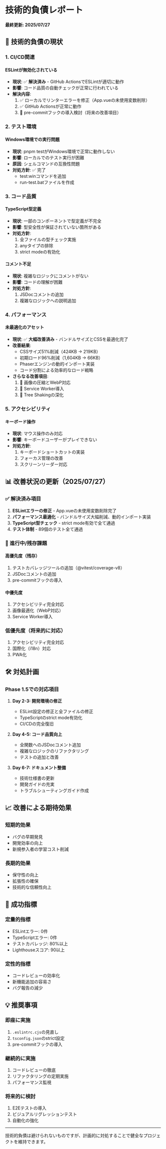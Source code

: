 # 技術的負債レポート
**最終更新: 2025/07/27**

## 🚨 技術的負債の現状

### 1. CI/CD関連
#### ESLintが無効化されている
- **現状**: ✅ **解決済み** - GitHub ActionsでESLintが適切に動作
- **影響**: コード品質の自動チェックが正常に行われている
- **解決内容**: 
  1. ✅ ローカルでリンターエラーを修正（App.vueの未使用変数削除）
  2. ✅ GitHub Actionsが正常に動作
  3. 🔄 pre-commitフックの導入検討（将来の改善項目）

### 2. テスト環境
#### Windows環境での実行問題
- **現状**: pnpm testがWindows環境で正常に動作しない
- **影響**: ローカルでのテスト実行が困難
- **原因**: シェルコマンドの互換性問題
- **対処方針**: ✅ 完了
  - test:winコマンドを追加
  - run-test.batファイルを作成

### 3. コード品質
#### TypeScript型定義
- **現状**: 一部のコンポーネントで型定義が不完全
- **影響**: 型安全性が保証されていない箇所がある
- **対処方針**: 
  1. 全ファイルの型チェック実施
  2. anyタイプの排除
  3. strict modeの有効化

#### コメント不足
- **現状**: 複雑なロジックにコメントがない
- **影響**: コードの理解が困難
- **対処方針**: 
  1. JSDocコメントの追加
  2. 複雑なロジックへの説明追加

### 4. パフォーマンス
#### 未最適化のアセット
- **現状**: ✅ **大幅改善済み** - バンドルサイズとCSSを最適化完了
- **改善結果**: 
  - CSSサイズ51%削減（424KB → 219KB）
  - 初期ロード96%削減（1,604KB → 66KB）
  - Phaserエンジンの動的インポート実装
  - コード分割による効率的なロード戦略
- **さらなる改善項目**: 
  1. 🔄 画像の圧縮とWebP対応
  2. 🔄 Service Worker導入
  3. 🔄 Tree Shakingの深化

### 5. アクセシビリティ
#### キーボード操作
- **現状**: マウス操作のみ対応
- **影響**: キーボードユーザーがプレイできない
- **対処方針**: 
  1. キーボードショートカットの実装
  2. フォーカス管理の改善
  3. スクリーンリーダー対応

## 📊 改善状況の更新（2025/07/27）

### ✅ 解決済み項目
1. **ESLintエラーの修正** - App.vueの未使用変数削除完了
2. **パフォーマンス最適化** - バンドルサイズ大幅削減、動的インポート実装
3. **TypeScript型チェック** - strict mode有効で全て通過
4. **テスト体制** - 89個のテスト全て通過

### 🔄 進行中/残存課題

#### 高優先度（残存）
1. テストカバレッジツールの追加（@vitest/coverage-v8）
2. JSDocコメントの追加
3. pre-commitフックの導入

#### 中優先度
1. アクセシビリティ完全対応
2. 画像最適化（WebP対応）
3. Service Worker導入

### 低優先度（将来的に対応）
1. アクセシビリティ完全対応
2. 国際化（i18n）対応
3. PWA化

## 🛠️ 対処計画

### Phase 1.5での対応項目
1. **Day 2-3: 開発環境の修正**
   - ESLint設定の修正と全ファイルの修正
   - TypeScriptのstrict mode有効化
   - CI/CDの完全復旧

2. **Day 4-5: コード品質向上**
   - 全関数へのJSDocコメント追加
   - 複雑なロジックのリファクタリング
   - テストの追加と改善

3. **Day 6-7: ドキュメント整備**
   - 技術仕様書の更新
   - 開発ガイドの充実
   - トラブルシューティングガイド作成

## 📈 改善による期待効果

### 短期的効果
- バグの早期発見
- 開発効率の向上
- 新規参入者の学習コスト削減

### 長期的効果
- 保守性の向上
- 拡張性の確保
- 技術的な信頼性向上

## 🎯 成功指標

### 定量的指標
- ESLintエラー: 0件
- TypeScriptエラー: 0件
- テストカバレッジ: 80%以上
- Lighthouseスコア: 90以上

### 定性的指標
- コードレビューの効率化
- 新機能追加の容易さ
- バグ報告の減少

## 💡 推奨事項

### 即座に実施
1. `.eslintrc.cjs`の見直し
2. `tsconfig.json`のstrict設定
3. pre-commitフックの導入

### 継続的に実施
1. コードレビューの徹底
2. リファクタリングの定期実施
3. パフォーマンス監視

### 将来的に検討
1. E2Eテストの導入
2. ビジュアルリグレッションテスト
3. 自動化の強化

---

技術的負債は避けられないものですが、計画的に対処することで健全なプロジェクトを維持できます。